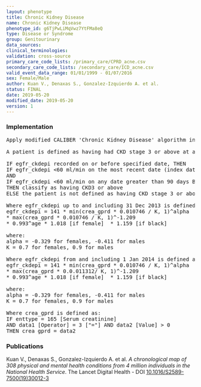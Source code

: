 ```yaml
---
layout: phenotype
title: Chronic Kidney Disease
name: Chronic Kidney Disease
phenotype_id: g6TjPwLiMqVwz7YtFMa8eQ 
type: Disease or Syndrome
group: Genitourinary
data_sources:  
clinical_terminologies:  
validation: cross-source
primary_care_code_lists: /primary_care/CPRD_acne.csv
secondary_care_code_lists: /secondary_care/ICD_acne.csv
valid_event_data_range: 01/01/1999 - 01/07/2016
sex: Female/Male
author: Kuan V., Denaxas S., Gonzalez-Izquierdo A. et al.
status: FINAL
date: 2019-05-20
modified_date: 2019-05-20
version: 1
---
```

### Implementation 
<pre>Apply modified CALIBER 'Chronic Kidney Disease' algorithm in CPRD primary care data as follows:

A patient is defined as having had CKD stage 3 or above at a specified date:

IF egfr_ckdepi recorded on or before specified date, THEN 
IF egfr_ckdepi <60 ml/min on the most recent date (index date) before the specified date
AND
IF egfr_ckdepi <60 ml/min on any date greater than 90 days BEFORE the index date above
THEN classify as having CKD3 or above
ELSE the patient is not defined as having CKD stage 3 or above.

Where egfr_ckdepi up to and including 31 Dec 2013 is defined as: 
egfr_ckdepi = 141 * min(crea_gprd * 0.010746 / K, 1)^alpha
* max(crea_gprd * 0.010746 / K, 1)^-1.209 
* 0.993^age * 1.018 [if female]  * 1.159 [if black]

where:
alpha = -0.329 for females, -0.411 for males
K = 0.7 for females, 0.9 for males

Where egfr_ckdepi from and including 1 Jan 2014 is defined as: 
egfr_ckdepi = 141 * min(crea_gprd * 0.010746 / K, 1)^alpha
* max(crea_gprd * 0.0.011312/ K, 1)^-1.209 
* 0.993^age * 1.018 [if female]  * 1.159 [if black]

where:
alpha = -0.329 for females, -0.411 for males
K = 0.7 for females, 0.9 for males

Where crea_gprd is defined as:
IF enttype = 165 [Serum creatinine] 
AND data1 [Operator] = 3 ["="] AND data2 [Value] > 0
THEN crea_gprd = data2</pre> 
 
### Publications 
Kuan V., Denaxas S., Gonzalez-Izquierdo A. et al. _A chronological map of 308 physical and mental health conditions from 4 million individuals in the National Health Service_. The Lancet Digital Health - DOI <a href='https://www.thelancet.com/journals/landig/article/PIIS2589-7500(19)30012-3/fulltext'>10.1016/S2589-7500(19)30012-3</a>